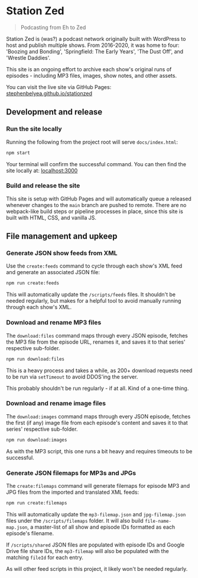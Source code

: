 # Station Zed

> Podcasting from Eh to Zed

Station Zed is (was?) a podcast network originally built with WordPress to host and publish multiple shows. From 2016-2020, it was home to four: 'Boozing and Bonding', 'Springfield: The Early Years', 'The Dust Off', and 'Wrestle Daddies'.

This site is an ongoing effort to archive each show's original runs of episodes - including MP3 files, images, show notes, and other assets.

You can visit the live site via GitHub Pages: [stephenbelyea.github.io/stationzed](https://stephenbelyea.github.io/stationzed/)

## Development and release

### Run the site locally

Running the following from the project root will serve `docs/index.html`:

```bash
npm start
```

Your terminal will confirm the successful command. You can then find the site locally at: [localhost:3000](http://localhost:3000)

### Build and release the site

This site is setup with GitHub Pages and will automatically queue a released whenever changes to the `main` branch are pushed to remote. There are no webpack-like build steps or pipeline processes in place, since this site is built with HTML, CSS, and vanilla JS.

## File management and upkeep

### Generate JSON show feeds from XML

Use the `create:feeds` command to cycle through each show's XML feed and generate an associated JSON file:

```bash
npm run create:feeds
```

This will automatically update the `/scripts/feeds` files. It shouldn't be needed regularly, but makes for a helpful tool to avoid manually running through each show's XML.

### Download and rename MP3 files

The `download:files` command maps through every JSON episode, fetches the MP3 file from the episode URL, renames it, and saves it to that series' respective sub-folder.

```bash
npm run download:files
```

This is a heavy process and takes a while, as 200+ download requests need to be run via `setTimeout` to avoid DDOS'ing the server.

This probably shouldn't be run regularly - if at all. Kind of a one-time thing.

### Download and rename image files

The `download:images` command maps through every JSON episode, fetches the first (if any) image file from each episode's content and saves it to that series' respective sub-folder.

```bash
npm run download:images
```

As with the MP3 script, this one runs a bit heavy and requires timeouts to be successful.

### Generate JSON filemaps for MP3s and JPGs

The `create:filemaps` command will generate filemaps for episode MP3 and JPG files from the imported and translated XML feeds:

```bash
npm run create:filemaps
```

This will automatically update the `mp3-filemap.json` and `jpg-filemap.json` files under the `/scripts/filemaps` folder. It will also build `file-name-map.json`, a master-list of all show and episode IDs formatted as each episode's filename.

If `/scripts/shared` JSON files are populated with episode IDs and Google Drive file share IDs, the `mp3-filemap` will also be populated with the matching `fileId` for each entry.

As will other feed scripts in this project, it likely won't be needed regularly.
